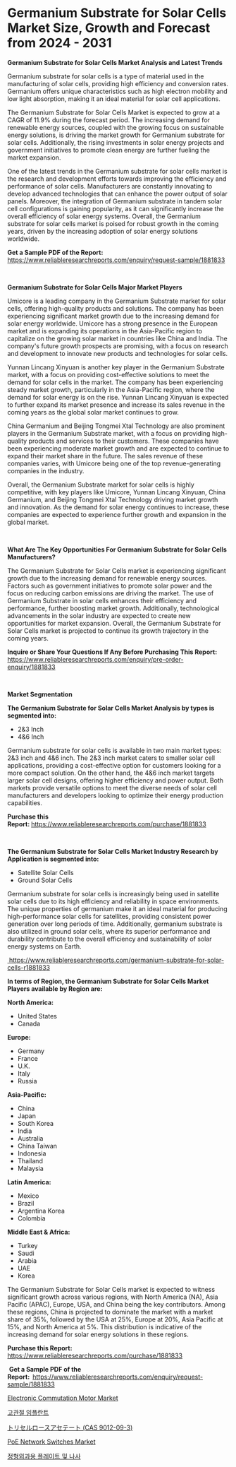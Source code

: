<p><h1>Germanium Substrate for Solar Cells Market Size, Growth and Forecast from 2024 - 2031</h1></p><p><strong>Germanium Substrate for Solar Cells Market Analysis and Latest Trends</strong></p>
<p><p>Germanium substrate for solar cells is a type of material used in the manufacturing of solar cells, providing high efficiency and conversion rates. Germanium offers unique characteristics such as high electron mobility and low light absorption, making it an ideal material for solar cell applications.</p><p>The Germanium Substrate for Solar Cells Market is expected to grow at a CAGR of 11.9% during the forecast period. The increasing demand for renewable energy sources, coupled with the growing focus on sustainable energy solutions, is driving the market growth for Germanium substrate for solar cells. Additionally, the rising investments in solar energy projects and government initiatives to promote clean energy are further fueling the market expansion.</p><p>One of the latest trends in the Germanium substrate for solar cells market is the research and development efforts towards improving the efficiency and performance of solar cells. Manufacturers are constantly innovating to develop advanced technologies that can enhance the power output of solar panels. Moreover, the integration of Germanium substrate in tandem solar cell configurations is gaining popularity, as it can significantly increase the overall efficiency of solar energy systems. Overall, the Germanium substrate for solar cells market is poised for robust growth in the coming years, driven by the increasing adoption of solar energy solutions worldwide.</p></p>
<p><strong>Get a Sample PDF of the Report:&nbsp;</strong> <a href="https://www.reliableresearchreports.com/enquiry/request-sample/1881833">https://www.reliableresearchreports.com/enquiry/request-sample/1881833</a></p>
<p>&nbsp;</p>
<p><strong>Germanium Substrate for Solar Cells Major Market Players</strong></p>
<p><p>Umicore is a leading company in the Germanium Substrate market for solar cells, offering high-quality products and solutions. The company has been experiencing significant market growth due to the increasing demand for solar energy worldwide. Umicore has a strong presence in the European market and is expanding its operations in the Asia-Pacific region to capitalize on the growing solar market in countries like China and India. The company's future growth prospects are promising, with a focus on research and development to innovate new products and technologies for solar cells.</p><p>Yunnan Lincang Xinyuan is another key player in the Germanium Substrate market, with a focus on providing cost-effective solutions to meet the demand for solar cells in the market. The company has been experiencing steady market growth, particularly in the Asia-Pacific region, where the demand for solar energy is on the rise. Yunnan Lincang Xinyuan is expected to further expand its market presence and increase its sales revenue in the coming years as the global solar market continues to grow.</p><p>China Germanium and Beijing Tongmei Xtal Technology are also prominent players in the Germanium Substrate market, with a focus on providing high-quality products and services to their customers. These companies have been experiencing moderate market growth and are expected to continue to expand their market share in the future. The sales revenue of these companies varies, with Umicore being one of the top revenue-generating companies in the industry.</p><p>Overall, the Germanium Substrate market for solar cells is highly competitive, with key players like Umicore, Yunnan Lincang Xinyuan, China Germanium, and Beijing Tongmei Xtal Technology driving market growth and innovation. As the demand for solar energy continues to increase, these companies are expected to experience further growth and expansion in the global market.</p></p>
<p>&nbsp;</p>
<p><strong>What Are The Key Opportunities For Germanium Substrate for Solar Cells Manufacturers?</strong></p>
<p><p>The Germanium Substrate for Solar Cells market is experiencing significant growth due to the increasing demand for renewable energy sources. Factors such as government initiatives to promote solar power and the focus on reducing carbon emissions are driving the market. The use of Germanium Substrate in solar cells enhances their efficiency and performance, further boosting market growth. Additionally, technological advancements in the solar industry are expected to create new opportunities for market expansion. Overall, the Germanium Substrate for Solar Cells market is projected to continue its growth trajectory in the coming years.</p></p>
<p><strong>Inquire or Share Your Questions If Any Before Purchasing This Report:</strong> <a href="https://www.reliableresearchreports.com/enquiry/pre-order-enquiry/1881833">https://www.reliableresearchreports.com/enquiry/pre-order-enquiry/1881833</a></p>
<p>&nbsp;</p>
<p><strong>Market Segmentation</strong></p>
<p><strong>The Germanium Substrate for Solar Cells Market Analysis by types is segmented into:</strong></p>
<p><ul><li>2&3 Inch</li><li>4&6 Inch</li></ul></p>
<p><p>Germanium substrate for solar cells is available in two main market types: 2&3 inch and 4&6 inch. The 2&3 inch market caters to smaller solar cell applications, providing a cost-effective option for customers looking for a more compact solution. On the other hand, the 4&6 inch market targets larger solar cell designs, offering higher efficiency and power output. Both markets provide versatile options to meet the diverse needs of solar cell manufacturers and developers looking to optimize their energy production capabilities.</p></p>
<p><strong>Purchase this Report:&nbsp;</strong><a href="https://www.reliableresearchreports.com/purchase/1881833">https://www.reliableresearchreports.com/purchase/1881833</a></p>
<p>&nbsp;</p>
<p><strong>The Germanium Substrate for Solar Cells Market Industry Research by Application is segmented into:</strong></p>
<p><ul><li>Satellite Solar Cells</li><li>Ground Solar Cells</li></ul></p>
<p><p>Germanium substrate for solar cells is increasingly being used in satellite solar cells due to its high efficiency and reliability in space environments. The unique properties of germanium make it an ideal material for producing high-performance solar cells for satellites, providing consistent power generation over long periods of time. Additionally, germanium substrate is also utilized in ground solar cells, where its superior performance and durability contribute to the overall efficiency and sustainability of solar energy systems on Earth.</p></p>
<p><a href="https://www.reliableresearchreports.com/germanium-substrate-for-solar-cells-r1881833">&nbsp;https://www.reliableresearchreports.com/germanium-substrate-for-solar-cells-r1881833</a></p>
<p><strong>In terms of Region, the Germanium Substrate for Solar Cells Market Players available by Region are:</strong></p>
<p>
    <p> <strong> North America: </strong>
        <ul>
            <li>United States</li>
            <li>Canada</li>
        </ul>
        </p> 
    <p> <strong> Europe: </strong>
        <ul>
            <li>Germany</li>
            <li>France</li>
            <li>U.K.</li>
            <li>Italy</li>
            <li>Russia</li>
        </ul>
        </p> 
    <p> <strong> Asia-Pacific: </strong>
        <ul>
            <li>China</li>
            <li>Japan</li>
            <li>South Korea</li>
            <li>India</li>
            <li>Australia</li>
            <li>China Taiwan</li>
            <li>Indonesia</li>
            <li>Thailand</li>
            <li>Malaysia</li>
        </ul>
        </p> 
    <p> <strong> Latin America: </strong>
        <ul>
            <li>Mexico</li>
            <li>Brazil</li>
            <li>Argentina Korea</li>
            <li>Colombia</li>
        </ul>
        </p> 
    <p> <strong> Middle East & Africa: </strong>
        <ul>
            <li>Turkey</li>
            <li>Saudi</li>
            <li>Arabia</li>
            <li>UAE</li>
            <li>Korea</li>
        </ul>
    </p>
    </p>
<p><p>The Germanium Substrate for Solar Cells market is expected to witness significant growth across various regions, with North America (NA), Asia Pacific (APAC), Europe, USA, and China being the key contributors. Among these regions, China is projected to dominate the market with a market share of 35%, followed by the USA at 25%, Europe at 20%, Asia Pacific at 15%, and North America at 5%. This distribution is indicative of the increasing demand for solar energy solutions in these regions.</p></p>
<p><strong>Purchase this Report: </strong><a href="https://www.reliableresearchreports.com/purchase/1881833">https://www.reliableresearchreports.com/purchase/1881833</a></p>
<p>&nbsp;<strong>Get a Sample PDF of the Report:&nbsp;&nbsp;</strong><a href="https://www.reliableresearchreports.com/enquiry/request-sample/1881833">https://www.reliableresearchreports.com/enquiry/request-sample/1881833</a></p>
<p><strong></strong></p>
<p><p><a href="https://github.com/angelajermaine/Market-Research-Report-List-3/blob/main/electronic-commutation-motor-market.md">Electronic Commutation Motor Market</a></p><p><a href="https://github.com/Gregost89076vddcv/Market-Research-Report-List-1/blob/main/4757300158311.md">고관절 임플란트</a></p><p><a href="https://github.com/DayanaRunolfsdottir/Market-Research-Report-List-1/blob/main/3074225148819.md">トリセルロースアセテート (CAS 9012-09-3)</a></p><p><a href="https://github.com/beatblasta/Market-Research-Report-List-3/blob/main/poe-network-switches-market.md">PoE Network Switches Market</a></p><p><a href="https://github.com/anton65482023/Market-Research-Report-List-1/blob/main/1346424158310.md">정형외과용 플레이트 및 나사</a></p></p>